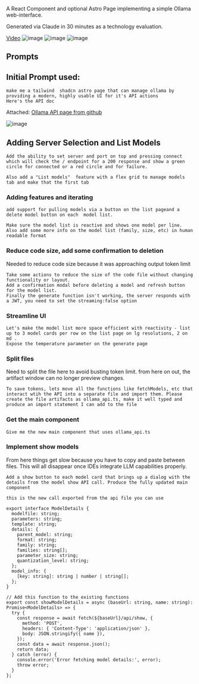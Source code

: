 A React Component and optional Astro Page implementing a simple Ollama web-interface.

Generated via Claude in 30 minutes as a technology evaluation.

[Video](https://youtu.be/oSyLLhmLgNs)
![image](https://github.com/georgzoeller/ollama-web-interface/assets/2640999/ed82930e-46e1-4a81-9360-6b1c91b41d21)
![image](https://github.com/georgzoeller/ollama-web-interface/assets/2640999/06b32e82-4a8b-466f-8c36-9460dfb887f7)
![image](https://github.com/georgzoeller/ollama-web-interface/assets/2640999/477a4a1e-511b-4b4d-9392-7476cb7e7de5)


## Prompts

## Initial Prompt used: 

```
make me a tailwind  shadcn astro page that can manage ollama by providing a modern, highly usable UI for it's API actions
Here's the API doc
```
Attached: [Ollama API page from github](https://github.com/ollama/ollama/blob/main/docs/api.md)

![image](https://github.com/georgzoeller/ollama-web-interface/assets/2640999/d425148b-9f68-4157-af87-674796e83906)


## Adding Server Selection and List Models

```
Add the ability to set server and port on top and pressing connect which will check the / endpoint for a 200 response and show a green circle for connected or a red circle and for failure. 

Also add a "List models"  feature with a flex grid to manage models tab and make that the first tab
```


### Adding features and iterating

```
add support for pulling models via a button on the list pageand a delete model button on each  model list.

Make sure the model list is reactive and shows one model per line. Also add some more info on the model list (family, size, etc) in human readable format
```


### Reduce code size, add some confirmation to deletion

Needed to reduce code size because it was approaching output token limit

```
Take some actions to reduce the size of the code file without changing functionality or layout. 
Add a confirmation modal before deleting a model and refresh button for the model list.
Finally the generate function isn't working, the server responds with a JWT, you need to set the streaming:false option
```

### Streamline UI

```
Let's make the model list more space efficient with reactivity - list up to 3 model cards per row on the list page on lg resolutions, 2 on md .
Expose the temperature parameter on the generate page
```

### Split files 

Need to split the file here to avoid busting token limit. from here on out, the artifact window can no longer preview changes.

```
To save tokens, lets move all the functions like fetchModels, etc that interact wtih the API into a separate file and import them. Please create the file artifacts as ollama_api.ts, make it well typed and produce an import statement I can add to the file
```

### Get the main component

```
Give me the new main component that uses ollama_api.ts
```

### Implement show models

From here things get slow because you have to copy and paste between files. This will all disappear once IDEs integrate LLM capabilities properly.

```
Add a show button to each model card that brings up a dialog with the details from the model show API call. Produce the fully updated main component

this is the new call exported from the api file you can use 

export interface ModelDetails {
  modelfile: string;
  parameters: string;
  template: string;
  details: {
    parent_model: string;
    format: string;
    family: string;
    families: string[];
    parameter_size: string;
    quantization_level: string;
  };
  model_info: {
    [key: string]: string | number | string[];
  };
}

// Add this function to the existing functions
export const showModelDetails = async (baseUrl: string, name: string): Promise<ModelDetails> => {
  try {
    const response = await fetch(${baseUrl}/api/show, {
      method: 'POST',
      headers: { 'Content-Type': 'application/json' },
      body: JSON.stringify({ name }),
    });
    const data = await response.json();
    return data;
  } catch (error) {
    console.error('Error fetching model details:', error);
    throw error;
  }
};
```
